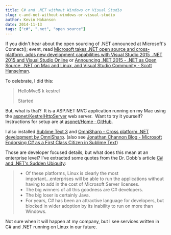 ```yaml
---
title: C# and .NET without Windows or Visual Studio
slug: c-and-net-without-windows-or-visual-studio
author: Kevin Hakanson
date: 2014-11-13
tags: ["c#", ".net", "open source"]
---
```

If you didn't hear about the open sourcing of .NET announced at Microsoft's Connect(); event, read [Microsoft takes .NET open source and cross-platform, adds new development capabilities with Visual Studio 2015, .NET 2015 and Visual Studio Online](http://news.microsoft.com/2014/11/12/microsoft-takes-net-open-source-and-cross-platform-adds-new-development-capabilities-with-visual-studio-2015-net-2015-and-visual-studio-online/) or [Announcing .NET 2015 - .NET as Open Source, .NET on Mac and Linux, and Visual Studio Community - Scott Hanselman](http://www.hanselman.com/blog/AnnouncingNET2015NETAsOpenSourceNETOnMacAndLinuxAndVisualStudioCommunity.aspx).

To celebrate, I did this:

> HelloMvc$ k kestrel
>
> Started

But, what is that?  It is a ASP.NET MVC application running on my Mac using the [aspnet/KestrelHttpServer](https://github.com/aspnet/KestrelHttpServer) web server.  Want to try it yourself?  Instructions for setup are at [aspnet/Home · GitHub](https://github.com/aspnet/home).

I also installed [Sublime Text 3](http://www.sublimetext.com/3) and [OmniSharp - Cross platform .NET development by OmniSharp](http://www.omnisharp.net/). (also see [Jonathan Channon Blog - Microsoft Endorsing C# as a First Class Citizen in Sublime Text](http://blog.jonathanchannon.com/2014/11/12/csharp-first-class-citizen-sublime-text/))

Those are developer focused details, but what does this mean at an enterprise level? I've extracted some quotes from the Dr. Dobb's article [C# and .NET's Sudden Ubiquity](http://www.drdobbs.com/windows/c-and-nets-sudden-ubiquity/240169282):

> * Of these platforms, Linux is clearly the most important...enterprises will be able to run the applications without having to add in the cost of Microsoft Server licenses.
> * The big winners of all this goodness are C# developers.
> * The big loser is certainly Java.
> * For years, C# has been an attractive language for developers, but blocked in wider adoption by its inability to run on more than Windows.

Not sure when it will happen at my company, but I see services written in C# and .NET running on Linux in our future.  
